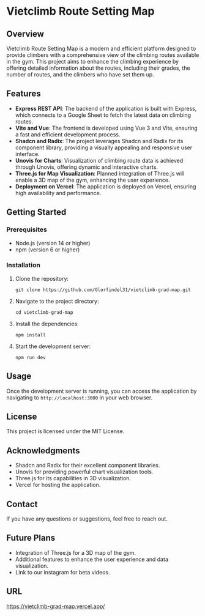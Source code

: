 # Vietclimb Route Setting Map

## Overview

Vietclimb Route Setting Map is a modern and efficient platform designed to provide climbers with a comprehensive view of the climbing routes available in the gym. This project aims to enhance the climbing experience by offering detailed information about the routes, including their grades, the number of routes, and the climbers who have set them up.

## Features

-   **Express REST API**: The backend of the application is built with Express, which connects to a Google Sheet to fetch the latest data on climbing routes.
-   **Vite and Vue**: The frontend is developed using Vue 3 and Vite, ensuring a fast and efficient development process.
-   **Shadcn and Radix**: The project leverages Shadcn and Radix for its component library, providing a visually appealing and responsive user interface.
-   **Unovis for Charts**: Visualization of climbing route data is achieved through Unovis, offering dynamic and interactive charts.
-   **Three.js for Map Visualization**: Planned integration of Three.js will enable a 3D map of the gym, enhancing the user experience.
-   **Deployment on Vercel**: The application is deployed on Vercel, ensuring high availability and performance.

## Getting Started

### Prerequisites

-   Node.js (version 14 or higher)
-   npm (version 6 or higher)

### Installation

1. Clone the repository:
    ```
    git clone https://github.com/Glorfindel31/vietclimb-grad-map.git
    ```
2. Navigate to the project directory:
    ```
    cd vietclimb-grad-map
    ```
3. Install the dependencies:
    ```
    npm install
    ```
4. Start the development server:
    ```
    npm run dev
    ```

## Usage

Once the development server is running, you can access the application by navigating to `http://localhost:3000` in your web browser.

## License

This project is licensed under the MIT License.

## Acknowledgments

-   Shadcn and Radix for their excellent component libraries.
-   Unovis for providing powerful chart visualization tools.
-   Three.js for its capabilities in 3D visualization.
-   Vercel for hosting the application.

## Contact

If you have any questions or suggestions, feel free to reach out.

## Future Plans

-   Integration of Three.js for a 3D map of the gym.
-   Additional features to enhance the user experience and data visualization.
-   Link to our instagram for beta videos.

## URL

https://vietclimb-grad-map.vercel.app/
